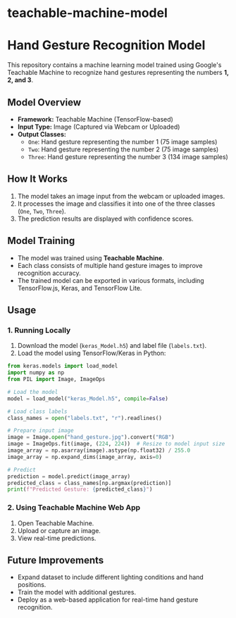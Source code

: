 # teachable-machine-model

# Hand Gesture Recognition Model

This repository contains a machine learning model trained using Google's Teachable Machine to recognize hand gestures representing the numbers **1, 2, and 3**.

## Model Overview
- **Framework:** Teachable Machine (TensorFlow-based)
- **Input Type:** Image (Captured via Webcam or Uploaded)
- **Output Classes:**
  - `One`: Hand gesture representing the number 1 (75 image samples)
  - `Two`: Hand gesture representing the number 2 (75 image samples)
  - `Three`: Hand gesture representing the number 3 (134 image samples)

## How It Works
1. The model takes an image input from the webcam or uploaded images.
2. It processes the image and classifies it into one of the three classes (`One`, `Two`, `Three`).
3. The prediction results are displayed with confidence scores.

## Model Training
- The model was trained using **Teachable Machine**.
- Each class consists of multiple hand gesture images to improve recognition accuracy.
- The trained model can be exported in various formats, including TensorFlow.js, Keras, and TensorFlow Lite.

## Usage
### 1. Running Locally
1. Download the model (`keras_Model.h5`) and label file (`labels.txt`).
2. Load the model using TensorFlow/Keras in Python:

```python
from keras.models import load_model
import numpy as np
from PIL import Image, ImageOps

# Load the model
model = load_model("keras_Model.h5", compile=False)

# Load class labels
class_names = open("labels.txt", "r").readlines()

# Prepare input image
image = Image.open("hand_gesture.jpg").convert("RGB")
image = ImageOps.fit(image, (224, 224))  # Resize to model input size
image_array = np.asarray(image).astype(np.float32) / 255.0
image_array = np.expand_dims(image_array, axis=0)

# Predict
prediction = model.predict(image_array)
predicted_class = class_names[np.argmax(prediction)]
print(f"Predicted Gesture: {predicted_class}")
```

### 2. Using Teachable Machine Web App
1. Open Teachable Machine.
2. Upload or capture an image.
3. View real-time predictions.

## Future Improvements
- Expand dataset to include different lighting conditions and hand positions.
- Train the model with additional gestures.
- Deploy as a web-based application for real-time hand gesture recognition.

